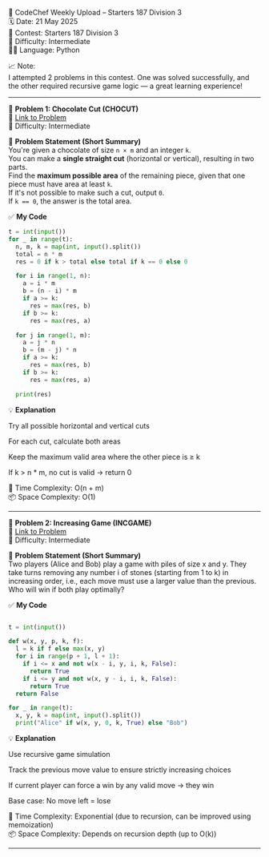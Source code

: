 🚀 CodeChef Weekly Upload – Starters 187 Division 3  
🗓️ Date: 21 May 2025  
📁 Contest: Starters 187 Division 3  
🎯 Difficulty: Intermediate  
👨‍💻 Language: Python  

📈 Note:  
I attempted 2 problems in this contest. One was solved successfully, and the other required recursive game logic — a great learning experience!

---

🧩 **Problem 1: Chocolate Cut (CHOCUT)**  
🔗 [Link to Problem](https://www.codechef.com/problems/CHOCUT)  
🚩 Difficulty: Intermediate  

📝 **Problem Statement (Short Summary)**  
You're given a chocolate of size `n × m` and an integer `k`.  
You can make a **single straight cut** (horizontal or vertical), resulting in two parts.  
Find the **maximum possible area** of the remaining piece, given that one piece must have area at least `k`.  
If it's not possible to make such a cut, output `0`.  
If `k == 0`, the answer is the total area.

✅ **My Code**
```python
t = int(input())
for _ in range(t):
  n, m, k = map(int, input().split())
  total = n * m
  res = 0 if k > total else total if k == 0 else 0

  for i in range(1, n):
    a = i * m
    b = (n - i) * m
    if a >= k:
      res = max(res, b)
    if b >= k:
      res = max(res, a)

  for j in range(1, m):
    a = j * n
    b = (m - j) * n
    if a >= k:
      res = max(res, b)
    if b >= k:
      res = max(res, a)

  print(res)

```
💡 **Explanation**  

Try all possible horizontal and vertical cuts

For each cut, calculate both areas

Keep the maximum valid area where the other piece is ≥ k

If k > n * m, no cut is valid → return 0

🧠 Time Complexity: O(n + m)  
📦 Space Complexity: O(1)

---

🧩 **Problem 2: Increasing Game (INCGAME)**  
🔗 [Link to Problem](https://www.codechef.com/problems/INCGAME)  
🚩 Difficulty: Intermediate   

📝 **Problem Statement (Short Summary)**  
Two players (Alice and Bob) play a game with piles of size x and y.
They take turns removing any number i of stones (starting from 1 to k) in increasing order, i.e., each move must use a larger value than the previous.
Who will win if both play optimally?

✅ **My Code**  
```python

t = int(input())

def w(x, y, p, k, f):
  l = k if f else max(x, y)
  for i in range(p + 1, l + 1):
    if i <= x and not w(x - i, y, i, k, False):
      return True
    if i <= y and not w(x, y - i, i, k, False):
      return True
  return False

for _ in range(t):
  x, y, k = map(int, input().split())
  print("Alice" if w(x, y, 0, k, True) else "Bob")


```
💡 **Explanation**  

Use recursive game simulation

Track the previous move value to ensure strictly increasing choices

If current player can force a win by any valid move → they win

Base case: No move left = lose

🧠 Time Complexity: Exponential (due to recursion, can be improved using memoization)  
📦 Space Complexity: Depends on recursion depth (up to O(k))

---


